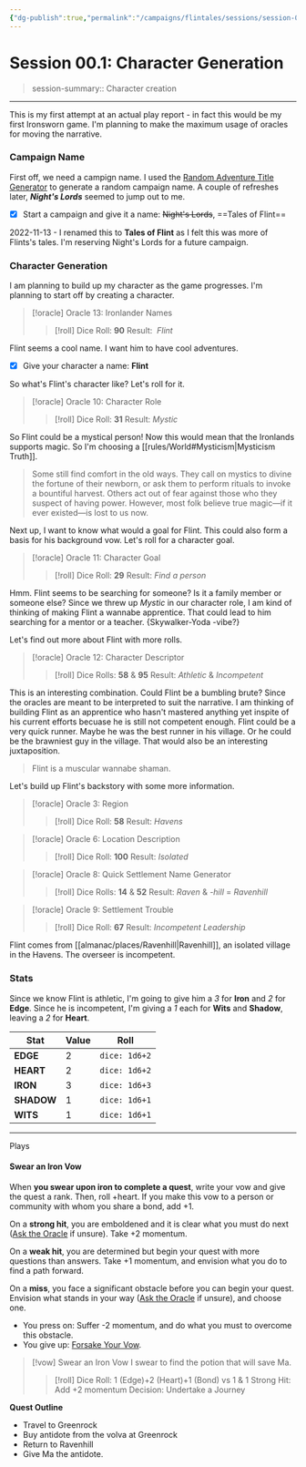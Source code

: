 ```yaml
---
{"dg-publish":true,"permalink":"/campaigns/flintales/sessions/session-00-1/"}
---
```


# Session 00.1: Character Generation

> session-summary:: Character creation

---
This is my first attempt at an actual play report - in fact this would be my first Ironsworn game. I'm planning to make the maximum usage of oracles for moving the narrative.

### Campaign Name
First off, we need a campign name. I used the [Random Adventure Title Generator](https://loottheroom.uk/random-adventure-title-generator)  to generate a random campaign name. A couple of refreshes later, ***Night's Lords*** seemed to jump out to me.

- [x] Start a campaign and give it a name: ~~Night's Lords~~, ==Tales of Flint==

2022-11-13 - I renamed this to **Tales of Flint** as I felt this was more of Flints's tales. I'm reserving Night's Lords for a future campaign.

### Character Generation

I am planning to build up my character as the game progresses. I'm planning to start off by creating a character.

>[!oracle] Oracle 13: Ironlander Names
>>[!roll]
>>Dice Roll: **90** 
> Result:  *Flint*


Flint seems a cool name. I want him to have cool adventures. 

- [x] Give your character a name: **Flint**

So what's Flint's character like? Let's roll for it.

>[!oracle] Oracle 10: Character Role 
>>[!roll]
>>Dice Roll: **31** 
> Result: *Mystic*

So Flint could be a mystical person! Now this would mean that the Ironlands supports magic. So I'm choosing a [[rules/World#Mysticism\|Mysticism Truth]].

> Some still find comfort in the old ways. They call on mystics to divine the fortune of their newborn, or ask them to perform rituals to invoke a bountiful harvest. Others act out of fear against those who they suspect of having power. However, most folk believe true magic—if it ever existed—is lost to us now. 

Next up, I want to know what would a goal for Flint. This could also form a basis for his background vow. Let's roll for a character goal.
>[!oracle] Oracle 11: Character Goal 
>>[!roll]
>>Dice Roll: **29** 
> Result: *Find a person*

Hmm. Flint seems to be searching for someone? Is it a family member or someone else? Since we threw up *Mystic* in our character role, I am kind of thinking of making Flint a wannabe apprentice. That could lead to him searching for a mentor or a teacher. {Skywalker-Yoda -vibe?}

Let's find out more about Flint with more rolls.

>[!oracle] Oracle 12: Character Descriptor 
>>[!roll]
>>Dice Rolls: **58** & **95**
> Result: *Athletic* & *Incompetent*
 
This is an interesting combination. Could Flint be a bumbling brute? Since the oracles are meant to be interpreted to suit the narrative. I am thinking of building Flint as an apprentice who hasn't mastered anything yet inspite of his current efforts becuase he is still not competent enough. Flint could be a very quick runner. Maybe he was the best runner in his village. Or he could be the brawniest guy in the village. That would also be an interesting juxtaposition.

> Flint is a muscular wannabe shaman.

Let's build up Flint's backstory with some more information.

>[!oracle] Oracle 3: Region 
>>[!roll]
>>Dice Roll: **58** 
> Result: *Havens*

>[!oracle] Oracle 6: Location Description 
>>[!roll]
>>Dice Roll: **100** 
> Result: *Isolated* 

>[!oracle] Oracle 8: Quick Settlement Name Generator 
>>[!roll]
>>Dice Rolls: **14** & **52** 
> Result: *Raven* & *-hill* = *Ravenhill*

>[!oracle] Oracle 9: Settlement Trouble 
>>[!roll]
>>Dice Roll: **67** 
> Result: *Incompetent Leadership*

Flint comes from [[almanac/places/Ravenhill\|Ravenhill]], an isolated village in the Havens. The overseer is incompetent. 

### Stats

Since we know Flint is athletic, I'm going to give him a *3* for **Iron** and *2* for **Edge**. Since he is incompetent, I'm giving a *1* each for **Wits** and **Shadow**, leaving a *2* for **Heart**.

| Stat   | Value  | Roll         |
| ------ | -----  | -------------|
| **EDGE** | 2 | `dice: 1d6+2` | 
| **HEART**|  2 | `dice: 1d6+2` |
|**IRON**| 3 | `dice: 1d6+3`  |
|**SHADOW**| 1  | `dice: 1d6+1` 
| **WITS**| 1 | `dice: 1d6+1` |

---
Plays


<div class="transclusion internal-embed is-loaded"><div class="markdown-embed">



#### Swear an Iron Vow

When **you swear upon iron to complete a quest**, write your vow and give the quest a rank. Then, roll +heart. If you make this vow to a person or community with whom you share a bond, add +1.

On a **strong hit**, you are emboldened and it is clear what you must do next ([Ask the Oracle](#Ask-the-Oracle) if unsure). Take +2 momentum.

On a **weak hit**, you are determined but begin your quest with more questions than answers. Take +1 momentum, and envision what you do to find a path forward.

On a **miss**, you face a significant obstacle before you can begin your quest. Envision what stands in your way ([Ask the Oracle](#Ask-the-Oracle) if unsure), and choose one.

* You press on: Suffer -2 momentum, and do what you must to overcome this obstacle.
* You give up: [Forsake Your Vow](#Forsake-Your-Vow).


</div></div>



> [!vow] Swear an Iron Vow
> I swear to find the potion that will save Ma.
>>[!roll]
>> Dice Roll:  1 (Edge)+2 (Heart)+1 (Bond) vs 1 & 1 
>> Strong Hit: Add +2 momentum
>> Decision: Undertake a Journey




**Quest Outline**
- Travel to Greenrock
- Buy antidote from the volva at Greenrock
- Return to Ravenhill
- Give Ma the antidote.

